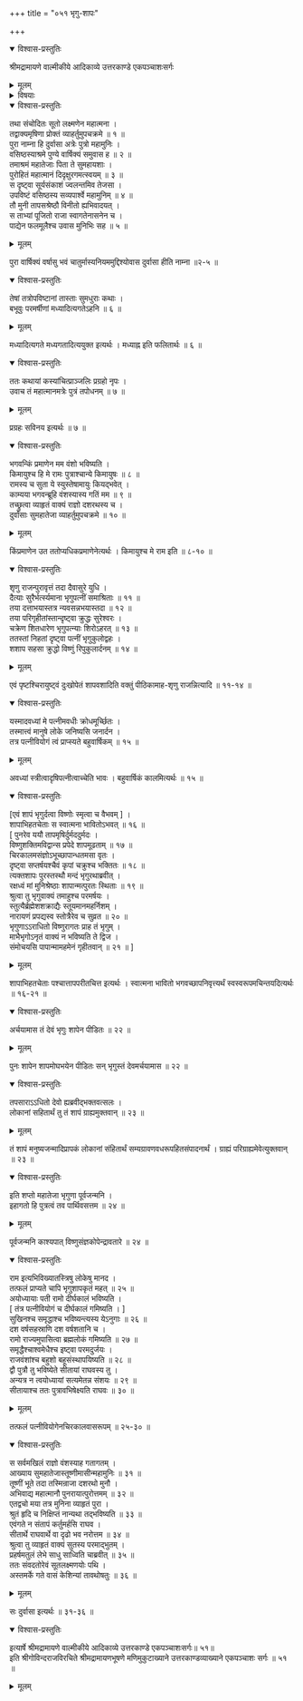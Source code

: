 +++
title = "०५१ भृगु-शापः"

+++

<details open><summary>विश्वास-प्रस्तुतिः</summary>

श्रीमद्रामायणे वाल्मीकीये आदिकाव्ये उत्तरकाण्डे एकपञ्चाशःसर्गः
</details>

<details><summary>मूलम्</summary>

श्रीमद्रामायणे वाल्मीकीये आदिकाव्ये उत्तरकाण्डे एकपञ्चाशःसर्गः
</details>

<details><summary>विषयाः</summary>

चातुर्मास्य-नियम-निर्वर्तनाय वसिष्ठाश्रम-वासिनि सति दुर्वाससि  
दशरथेनतं प्रति रामादि-संबन्धि-भविष्यद्-वृत्तान्त-निवेदन-प्रार्थने  
तेन संप्रति रामस्य भृगु-शापेन सीता-वियोगस्यावश्यं-भावित्व-कथन-निवेदनेन  
सुमन्त्रेण सौमित्रि-समाश्वासनम् ॥ १ ॥
</details>

<details open><summary>विश्वास-प्रस्तुतिः</summary>

तथा संचोदितः सूतो लक्ष्मणेन महात्मना ।  
तद्वाक्यमृषिणा प्रोक्तं व्याहर्तुमुपचक्रमे ॥ १ ॥  
पुरा नाम्ना हि दुर्वासा अत्रेः पुत्रो महामुनिः ।  
वसिष्ठस्याश्रमे पुण्ये वार्षिक्यं समुवास ह ॥ २ ॥  
तमाश्रमं महातेजाः पिता ते सुमहायशाः ।  
पुरोहितं महात्मानं दिदृक्षुरगमत्स्वयम् ॥ ३ ॥  
स दृष्ट्वा सूर्यसंकाशं ज्वलन्तमिव तेजसा ।  
उपविष्टं वसिष्ठस्य सव्यपार्श्वे महामुनिम् ॥ ४ ॥  
तौ मुनी तापसश्रेष्ठौ विनीतो ह्यभिवादयत् ।  
स ताभ्यां पूजितो राजा स्वागतेनासनेन च ।  
पाद्येन फलमूलैश्च उवास मुनिभिः सह ॥ ५ ॥
</details>

<details><summary>मूलम्</summary>

तथा संचोदितः सूतो लक्ष्मणेन महात्मना ।  
तद्वाक्यमृषिणा प्रोक्तं व्याहर्तुमुपचक्रमे ॥ १ ॥  
पुरा नाम्ना हि दुर्वासा अत्रेः पुत्रो महामुनिः ।  
वसिष्ठस्याश्रमे पुण्ये वार्षिक्यं समुवास ह ॥ २ ॥  
तमाश्रमं महातेजाः पिता ते सुमहायशाः ।  
पुरोहितं महात्मानं दिदृक्षुरगमत्स्वयम् ॥ ३ ॥  
स दृष्ट्वा सूर्यसंकाशं ज्वलन्तमिव तेजसा ।  
उपविष्टं वसिष्ठस्य सव्यपार्श्वे महामुनिम् ॥ ४ ॥  
तौ मुनी तापसश्रेष्ठौ विनीतो ह्यभिवादयत् ।  
स ताभ्यां पूजितो राजा स्वागतेनासनेन च ।  
पाद्येन फलमूलैश्च उवास मुनिभिः सह ॥ ५ ॥
</details>

पुरा वार्षिक्यं वर्षासु भवं चातुर्मास्यनियममुद्दिश्योवास दुर्वासा हीति नाम्ना ॥२-५ ॥

<details open><summary>विश्वास-प्रस्तुतिः</summary>

तेषां तत्रोपविष्टानां तास्ताः सुमधुराः कथाः ।  
बभूवुः परमर्षीणां मध्यादित्यगतेऽहनि ॥ ६ ॥
</details>

<details><summary>मूलम्</summary>

तेषां तत्रोपविष्टानां तास्ताः सुमधुराः कथाः ।  
बभूवुः परमर्षीणां मध्यादित्यगतेऽहनि ॥ ६ ॥
</details>

मध्यादित्यगते मध्यगतादित्ययुक्त इत्यर्थः । मध्याह्न इति फलितार्थः ॥ ६ ॥

<details open><summary>विश्वास-प्रस्तुतिः</summary>

ततः कथायां कस्यांचित्प्राञ्जलिः प्रग्रहो नृपः ।  
उवाच तं महात्मानमत्रेः पुत्रं तपोधनम् ॥ ७ ॥
</details>

<details><summary>मूलम्</summary>

ततः कथायां कस्यांचित्प्राञ्जलिः प्रग्रहो नृपः ।  
उवाच तं महात्मानमत्रेः पुत्रं तपोधनम् ॥ ७ ॥
</details>

प्रग्रहः सविनय इत्यर्थः ॥ ७ ॥

<details open><summary>विश्वास-प्रस्तुतिः</summary>

भगवन्किं प्रमाणेन मम वंशो भविष्यति ।  
किमायुश्च हि मे रामः पुत्राश्चान्ये किमायुषः ॥ ८ ॥  
रामस्य च सुता ये स्युस्तेषामायुः कियद्भवेत् ।  
काम्यया भगवन्ब्रूहि वंशस्यास्य गतिं मम ॥ ९ ॥  
तच्छ्रुत्वा व्याहृतं वाक्यं राज्ञो दशरथस्य च ।  
दुर्वासाः सुमहातेजा व्याहर्तुमुपचक्रमे ॥ १० ॥
</details>

<details><summary>मूलम्</summary>

भगवन्किं प्रमाणेन मम वंशो भविष्यति ।  
किमायुश्च हि मे रामः पुत्राश्चान्ये किमायुषः ॥ ८ ॥  
रामस्य च सुता ये स्युस्तेषामायुः कियद्भवेत् ।  
काम्यया भगवन्ब्रूहि वंशस्यास्य गतिं मम ॥ ९ ॥  
तच्छ्रुत्वा व्याहृतं वाक्यं राज्ञो दशरथस्य च ।  
दुर्वासाः सुमहातेजा व्याहर्तुमुपचक्रमे ॥ १० ॥
</details>

किंप्रमाणेन उत ततोप्यधिकप्रमाणेनेत्यर्थः । किमायुश्च मे राम इति ॥ ८-१० ॥

<details open><summary>विश्वास-प्रस्तुतिः</summary>

शृणु राजन्पुरावृत्तं तदा दैवासुरे युधि ।  
दैत्याः सुरैर्भर्त्स्यमाना भृगुपत्नीं समाश्रिताः ॥ ११ ॥  
तया दत्ताभयास्तत्र न्यवसन्नभयास्तदा ॥ १२ ॥  
तया परिगृहीतांस्तान्दृष्ट्वा क्रुद्धः सुरेश्वरः ।  
चक्रेण शितधारेण भृगुपत्न्याः शिरोऽहरत् ॥ १३ ॥  
ततस्तां निहतां दृष्ट्वा पत्नीं भृगुकुलोद्वहः ।  
शशाप सहसा क्रुद्धो विष्णुं रिपुकुलार्दनम् ॥ १४ ॥
</details>

<details><summary>मूलम्</summary>

शृणु राजन्पुरावृत्तं तदा दैवासुरे युधि ।  
दैत्याः सुरैर्भर्त्स्यमाना भृगुपत्नीं समाश्रिताः ॥ ११ ॥  
तया दत्ताभयास्तत्र न्यवसन्नभयास्तदा ॥ १२ ॥  
तया परिगृहीतांस्तान्दृष्ट्वा क्रुद्धः सुरेश्वरः ।  
चक्रेण शितधारेण भृगुपत्न्याः शिरोऽहरत् ॥ १३ ॥  
ततस्तां निहतां दृष्ट्वा पत्नीं भृगुकुलोद्वहः ।  
शशाप सहसा क्रुद्धो विष्णुं रिपुकुलार्दनम् ॥ १४ ॥
</details>

एवं पृष्टश्चिरायुष्ट्वं दुःखोपेतं शापवशादिति वक्तुं पीठिकामाह-शृणु राजन्नित्यादि ॥ ११-१४ ॥

<details open><summary>विश्वास-प्रस्तुतिः</summary>

यस्मादवध्यां मे पत्नीमवधीः क्रोधमूर्च्छितः ।  
तस्मात्त्वं मानुषे लोके जनिष्यसि जनार्दन ।  
तत्र पत्नीवियोगं त्वं प्राप्स्यते बहुवार्षिकम् ॥ १५ ॥
</details>

<details><summary>मूलम्</summary>

यस्मादवध्यां मे पत्नीमवधीः क्रोधमूर्च्छितः ।  
तस्मात्त्वं मानुषे लोके जनिष्यसि जनार्दन ।  
तत्र पत्नीवियोगं त्वं प्राप्स्यते बहुवार्षिकम् ॥ १५ ॥
</details>

अवध्यां स्त्रीत्वादृषिपत्नीत्वाच्चेति भावः । बहुवार्षिकं कालमित्यर्थः ॥ १५ ॥

<details open><summary>विश्वास-प्रस्तुतिः</summary>

\[एवं शापं भृगुर्दत्वा विष्णोः स्मृत्वा च वैभवम् \] ।  
शापाभिहतचेताः स स्वात्मना भावितोऽभवत् ॥ १६ ॥  
\[ पुनरेव ययौ तापमृषिर्दुर्मददुर्मदः ।  
विष्णुशक्तिमविद्वान्स प्रपेदे शापमूढताम् ॥ १७ ॥  
चिरकालमसंज्ञोऽभूच्छापान्धतमसा वृतः ।  
दृष्ट्वा सप्तर्षयश्चैवं कृपां चक्रुश्च भक्तितः ॥ १८ ॥  
त्यक्तशापः पुरस्तस्थौ मन्दं भृगुरथाब्रवीत् ।  
रक्षध्वं मां मुनिश्रेष्ठाः शापान्मत्पुरतः स्थिताः ॥ १९ ॥  
श्रुत्वा तु भृगुवाक्यं तमाहुश्च परमर्षयः ।  
स्तुत्यैर्ब्रह्मेशशक्राद्यैः स्तूयमानमहर्निशम् ।  
नारायणं प्रपद्यस्व स्तोत्रैरेव च सुव्रत ॥ २० ॥  
भृगुणाऽऽराधितो विष्णुरागतः प्राह तं भृगुम् ।  
माभैभृगोऽनृतं वाक्यं न भविष्यति ते द्विज ।  
संमोचयसि पापान्मामहमेनं गृहीतवान् ॥ २१ ॥ \]
</details>

<details><summary>मूलम्</summary>

\[एवं शापं भृगुर्दत्वा विष्णोः स्मृत्वा च वैभवम् \] ।  
शापाभिहतचेताः स स्वात्मना भावितोऽभवत् ॥ १६ ॥  
\[ पुनरेव ययौ तापमृषिर्दुर्मददुर्मदः ।  
विष्णुशक्तिमविद्वान्स प्रपेदे शापमूढताम् ॥ १७ ॥  
चिरकालमसंज्ञोऽभूच्छापान्धतमसा वृतः ।  
दृष्ट्वा सप्तर्षयश्चैवं कृपां चक्रुश्च भक्तितः ॥ १८ ॥  
त्यक्तशापः पुरस्तस्थौ मन्दं भृगुरथाब्रवीत् ।  
रक्षध्वं मां मुनिश्रेष्ठाः शापान्मत्पुरतः स्थिताः ॥ १९ ॥  
श्रुत्वा तु भृगुवाक्यं तमाहुश्च परमर्षयः ।  
स्तुत्यैर्ब्रह्मेशशक्राद्यैः स्तूयमानमहर्निशम् ।  
नारायणं प्रपद्यस्व स्तोत्रैरेव च सुव्रत ॥ २० ॥  
भृगुणाऽऽराधितो विष्णुरागतः प्राह तं भृगुम् ।  
माभैभृगोऽनृतं वाक्यं न भविष्यति ते द्विज ।  
संमोचयसि पापान्मामहमेनं गृहीतवान् ॥ २१ ॥ \]
</details>

शापाभिहतचेताः पश्चात्तापपरीतचित्त इत्यर्थः । स्वात्मना भावितो भगवच्छापनिवृत्त्यर्थं स्वस्वरूपमचिन्तयदित्यर्थः ॥ १६-२१ ॥

<details open><summary>विश्वास-प्रस्तुतिः</summary>

अर्चयामास तं देवं भृगुः शापेन पीडितः ॥ २२ ॥
</details>

<details><summary>मूलम्</summary>

अर्चयामास तं देवं भृगुः शापेन पीडितः ॥ २२ ॥
</details>

पुनः शापेन शापमोघभयेन पीडितः सन् भृगुस्तं देवमर्चयामास ॥ २२ ॥

<details open><summary>विश्वास-प्रस्तुतिः</summary>

तपसाराऽऽधितो देवो ह्यब्रवीद्भक्तवत्सलः ।  
लोकानां सहितार्थं तु तं शापं ग्राह्यमुक्तवान् ॥ २३ ॥
</details>

<details><summary>मूलम्</summary>

तपसाराऽऽधितो देवो ह्यब्रवीद्भक्तवत्सलः ।  
लोकानां सहितार्थं तु तं शापं ग्राह्यमुक्तवान् ॥ २३ ॥
</details>

तं शापं मनुष्यजन्मादिप्रापकं लोकानां संहितार्थं सम्यग्रावणवधरूपहितसंपादनार्थं । ग्राह्यं परिग्राह्यमेवेत्युक्तवान् ॥ २३ ॥

<details open><summary>विश्वास-प्रस्तुतिः</summary>

इति शप्तो महातेजा भृगुणा पूर्वजन्मनि ।  
इहागतो हि पुत्रत्वं तव पार्थिवसत्तम ॥ २४ ॥
</details>

<details><summary>मूलम्</summary>

इति शप्तो महातेजा भृगुणा पूर्वजन्मनि ।  
इहागतो हि पुत्रत्वं तव पार्थिवसत्तम ॥ २४ ॥
</details>

पूर्वजन्मनि काश्यपात् विष्णुसंज्ञकोपेन्द्रावतारे ॥ २४ ॥

<details open><summary>विश्वास-प्रस्तुतिः</summary>

राम इत्यभिविख्यातस्त्रिषु लोकेषु मानद ।  
तत्फलं प्राप्यते चापि भृगुशापकृतं महत् ॥ २५ ॥  
अयोध्यायाः पती रामो दीर्घकालं भविष्यति ।  
\[ तंत्र पत्नीवियोगं च दीर्घकालं गमिष्यति । \]  
सुखिनश्च समृद्धाश्च भविष्यन्त्यस्य येऽनुगाः ॥ २६ ॥  
दश वर्षसहस्राणि दश वर्षशतानि च ।  
रामो राज्यमुपासित्वा ब्रह्मलोकं गमिष्यति ॥ २७ ॥  
समृद्धैश्चाश्वमेधैश्च इष्ट्वा परमदुर्जयः ।  
राजवंशांश्च बहुशो बहूसंस्थापयिष्यति ॥ २८ ॥  
द्वौ पुत्रौ तु भविष्येते सीतायां राघवस्य तु ।  
अन्यत्र न त्वयोध्यायां सत्यमेतन्न संशयः ॥ २९ ॥  
सीतायाश्च ततः पुत्रावभिषेक्ष्यति राघवः ॥ ३० ॥
</details>

<details><summary>मूलम्</summary>

राम इत्यभिविख्यातस्त्रिषु लोकेषु मानद ।  
तत्फलं प्राप्यते चापि भृगुशापकृतं महत् ॥ २५ ॥  
अयोध्यायाः पती रामो दीर्घकालं भविष्यति ।  
\[ तंत्र पत्नीवियोगं च दीर्घकालं गमिष्यति । \]  
सुखिनश्च समृद्धाश्च भविष्यन्त्यस्य येऽनुगाः ॥ २६ ॥  
दश वर्षसहस्राणि दश वर्षशतानि च ।  
रामो राज्यमुपासित्वा ब्रह्मलोकं गमिष्यति ॥ २७ ॥  
समृद्धैश्चाश्वमेधैश्च इष्ट्वा परमदुर्जयः ।  
राजवंशांश्च बहुशो बहूसंस्थापयिष्यति ॥ २८ ॥  
द्वौ पुत्रौ तु भविष्येते सीतायां राघवस्य तु ।  
अन्यत्र न त्वयोध्यायां सत्यमेतन्न संशयः ॥ २९ ॥  
सीतायाश्च ततः पुत्रावभिषेक्ष्यति राघवः ॥ ३० ॥
</details>

तत्फलं पत्नीवियोगेनचिरकालवासरूपम् ॥ २५-३० ॥

<details open><summary>विश्वास-प्रस्तुतिः</summary>

स सर्वमखिलं राज्ञो वंशस्याह गतागतम् ।  
आख्याय सुमहातेजास्तूष्णीमासीन्महामुनिः ॥ ३१ ॥  
तूष्णीं भूते तदा तस्मिन्राजा दशरथो मुनौ ।  
अभिवाद्य महात्मानौ पुनरायात्पुरोत्तमम् ॥ ३२ ॥  
एतद्वचो मया तत्र मुनिना व्याहृतं पुरा ।  
श्रुतं हृदि च निक्षिप्तं नान्यथा तद्भविष्यति ॥ ३३ ॥  
एवंगते न संतापं कर्तुमर्हसि राघव ।  
सीतार्थे राघवार्थे वा दृढो भव नरोत्तम ॥ ३४ ॥  
श्रुत्वा तु व्याहृतं वाक्यं सुतस्य परमाद्भुतम् ।  
प्रहर्षमतुलं लेभे साधु साध्विति चाब्रवीत् ॥ ३५ ॥  
ततः संवदतोरेवं सूतलक्ष्मणयोः पथि ।  
अस्तमर्के गते वासं केशिन्यां तावथोषतुः ॥ ३६ ॥
</details>

<details><summary>मूलम्</summary>

स सर्वमखिलं राज्ञो वंशस्याह गतागतम् ।  
आख्याय सुमहातेजास्तूष्णीमासीन्महामुनिः ॥ ३१ ॥  
तूष्णीं भूते तदा तस्मिन्राजा दशरथो मुनौ ।  
अभिवाद्य महात्मानौ पुनरायात्पुरोत्तमम् ॥ ३२ ॥  
एतद्वचो मया तत्र मुनिना व्याहृतं पुरा ।  
श्रुतं हृदि च निक्षिप्तं नान्यथा तद्भविष्यति ॥ ३३ ॥  
एवंगते न संतापं कर्तुमर्हसि राघव ।  
सीतार्थे राघवार्थे वा दृढो भव नरोत्तम ॥ ३४ ॥  
श्रुत्वा तु व्याहृतं वाक्यं सुतस्य परमाद्भुतम् ।  
प्रहर्षमतुलं लेभे साधु साध्विति चाब्रवीत् ॥ ३५ ॥  
ततः संवदतोरेवं सूतलक्ष्मणयोः पथि ।  
अस्तमर्के गते वासं केशिन्यां तावथोषतुः ॥ ३६ ॥
</details>

सः दुर्वासा इत्यर्थः ॥ ३१-३६ ॥

<details open><summary>विश्वास-प्रस्तुतिः</summary>

इत्यार्षे श्रीमद्रामायणे वाल्मीकीये आदिकाव्ये उत्तरकाण्डे एकपञ्चाशःसर्गः॥ ५१॥  
इति श्रीगोविन्दराजविरचिते श्रीमद्रामायणभूषणे मणिमुकुटाख्याने उत्तरकाण्डव्याख्याने एकपञ्चाशः सर्गः ॥ ५१ ॥
</details>

<details><summary>मूलम्</summary>

इत्यार्षे श्रीमद्रामायणे वाल्मीकीये आदिकाव्ये उत्तरकाण्डे एकपञ्चाशःसर्गः॥ ५१॥  
इति श्रीगोविन्दराजविरचिते श्रीमद्रामायणभूषणे मणिमुकुटाख्याने उत्तरकाण्डव्याख्याने एकपञ्चाशः सर्गः ॥ ५१ ॥
</details>

